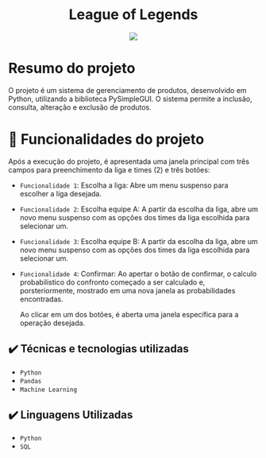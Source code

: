 <h1 align="center"> League of Legends </h1>

<p align="center"> <img src="http://img.shields.io/static/v1?label=STATUS&message=%20CONCLUIDO&color=GREEN&style=for-the-badge"/> </p>

# Resumo do projeto
O projeto é um sistema de gerenciamento de produtos, desenvolvido em Python, utilizando a biblioteca PySimpleGUI. O sistema permite a inclusão, consulta, alteração e exclusão de produtos.

# :hammer: Funcionalidades do projeto

Após a execução do projeto, é apresentada uma janela principal com três campos para preenchimento da liga e times (2) e três botões:

- `Funcionalidade 1`: Escolha a liga: Abre um menu suspenso para escolher a liga desejada.
- `Funcionalidade 2`: Escolha equipe A: A partir da escolha da liga, abre um novo menu suspenso com as opções dos times da liga escolhida para selecionar um.
- `Funcionalidade 3`: Escolha equipe B: A partir da escolha da liga, abre um novo menu suspenso com as opções dos times da liga escolhida para selecionar um.
- `Funcionalidade 4`: Confirmar: Ao apertar o botão de confirmar, o calculo probabilistico do confronto começado a ser calculado e, porsteriormente, mostrado em uma nova janela as probabilidades encontradas.

  Ao clicar em um dos botões, é aberta uma janela específica para a operação desejada.

## ✔️ Técnicas e tecnologias utilizadas

- ``Python``
- ``Pandas``
- ``Machine Learning``

## ✔️ Linguagens Utilizadas

- ``Python``
- ``SQL``

